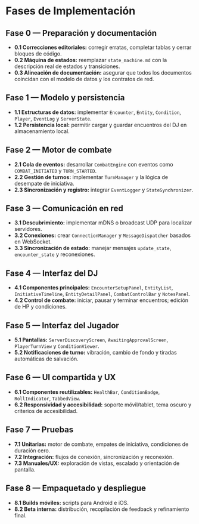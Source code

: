 # Fases de Implementación

## Fase 0 — Preparación y documentación
- **0.1 Correcciones editoriales:** corregir erratas, completar tablas y cerrar bloques de código.
- **0.2 Máquina de estados:** reemplazar `state_machine.md` con la descripción real de estados y transiciones.
- **0.3 Alineación de documentación:** asegurar que todos los documentos coincidan con el modelo de datos y los contratos de red.

## Fase 1 — Modelo y persistencia
- **1.1 Estructuras de datos:** implementar `Encounter`, `Entity`, `Condition`, `Player`, `EventLog` y `ServerState`.
- **1.2 Persistencia local:** permitir cargar y guardar encuentros del DJ en almacenamiento local.

## Fase 2 — Motor de combate
- **2.1 Cola de eventos:** desarrollar `CombatEngine` con eventos como `COMBAT_INITIATED` y `TURN_STARTED`.
- **2.2 Gestión de turnos:** implementar `TurnManager` y la lógica de desempate de iniciativa.
- **2.3 Sincronización y registro:** integrar `EventLogger` y `StateSynchronizer`.

## Fase 3 — Comunicación en red
- **3.1 Descubrimiento:** implementar mDNS o broadcast UDP para localizar servidores.
- **3.2 Conexiones:** crear `ConnectionManager` y `MessageDispatcher` basados en WebSocket.
- **3.3 Sincronización de estado:** manejar mensajes `update_state`, `encounter_state` y reconexiones.

## Fase 4 — Interfaz del DJ
- **4.1 Componentes principales:** `EncounterSetupPanel`, `EntityList`, `InitiativeTimeline`, `EntityDetailPanel`, `CombatControlBar` y `NotesPanel`.
- **4.2 Control de combate:** iniciar, pausar y terminar encuentros; edición de HP y condiciones.

## Fase 5 — Interfaz del Jugador
- **5.1 Pantallas:** `ServerDiscoveryScreen`, `AwaitingApprovalScreen`, `PlayerTurnView` y `ConditionViewer`.
- **5.2 Notificaciones de turno:** vibración, cambio de fondo y tiradas automáticas de salvación.

## Fase 6 — UI compartida y UX
- **6.1 Componentes reutilizables:** `HealthBar`, `ConditionBadge`, `RollIndicator`, `TabbedView`.
- **6.2 Responsividad y accesibilidad:** soporte móvil/tablet, tema oscuro y criterios de accesibilidad.

## Fase 7 — Pruebas
- **7.1 Unitarias:** motor de combate, empates de iniciativa, condiciones de duración cero.
- **7.2 Integración:** flujos de conexión, sincronización y reconexión.
- **7.3 Manuales/UX:** exploración de vistas, escalado y orientación de pantalla.

## Fase 8 — Empaquetado y despliegue
- **8.1 Builds móviles:** scripts para Android e iOS.
- **8.2 Beta interna:** distribución, recopilación de feedback y refinamiento final.
